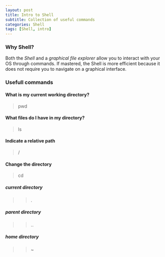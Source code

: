 ```yaml
---
layout: post
title: Intro to Shell
subtitle: Collection of useful commands
categories: Shell
tags: [Shell, intro]
---
```


### Why Shell?

Both the *Shell* and a *graphical file explorer* allow you to interact with your OS through commands. If mastered, the Shell is more efficient because it does not require you to navigate on a graphical interface.

### Usefull commands

#### What is my current working directory?
> pwd
#### What files do I have in my directory?
> ls
#### Indicate a relative path
> /
#### Change the directory
> cd
##### current directory
>> .
##### parent directory
>> ..
##### home directory
>> ~





